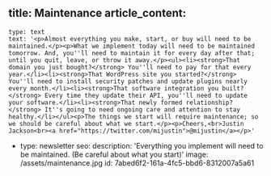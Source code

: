 title: Maintenance
article_content:
  -
    type: text
    text: '<p>Almost everything you make, start, or buy will need to be maintained.</p><p>What we implement today will need to be maintained tomorrow. And, you''ll need to maintain it for every day after that; until you quit, leave, or throw it away.</p><ul><li><strong>That domain you just bought?</strong> You''ll need to pay for that every year.</li><li><strong>That WordPress site you started?</strong> You''ll need to install security patches and update plugins nearly every month.</li><li><strong>That software integration you built?</strong> Every time they update their API, you''ll need to update your software.</li><li><strong>That newly formed relationship?</strong> It''s going to need ongoing care and attention to stay healthy.</li></ul><p>The things we start will require maintenance; so we should be careful about what we start.</p><p>Cheers,<br>Justin Jackson<br><a href="https://twitter.com/mijustin">@mijustin</a></p>'
  -
    type: newsletter
seo:
  description: 'Everything you implement will need to be maintained. (Be careful about what you start)'
  image: /assets/maintenance.jpg
id: 7abed6f2-161a-4fc5-bbd6-8312007a5a61
